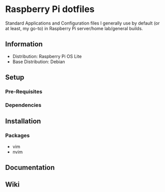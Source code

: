 # Raspberry Pi dotfiles

Standard Applications and Configuration files I generally use by default (or at least, my go-to) in Raspberry Pi server/home lab/general builds.

## Information
+ Distribution: Raspberry Pi OS Lite
+ Base Distribution: Debian

## Setup
### Pre-Requisites
### Dependencies

## Installation
### Packages
+ vim
+ nvim

## Documentation

## Wiki

